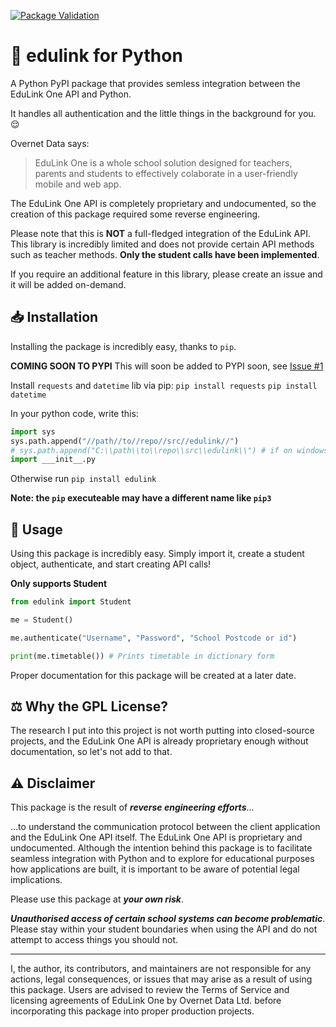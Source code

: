 [![Package Validation](https://github.com/Richy-Z/python-edulink/actions/workflows/python-package.yml/badge.svg)](https://github.com/Richy-Z/python-edulink/actions/workflows/python-package.yml)

# 🏫 edulink for Python
A Python PyPI package that provides semless integration between the EduLink One API and Python.

It handles all authentication and the little things in the background for you. 😌

Overnet Data says:
> EduLink One is a whole school solution designed for teachers, parents and students to effectively colaborate in a user-friendly mobile and web app.

The EduLink One API is completely proprietary and undocumented, so the creation of this package required some reverse engineering.

Please note that this is **NOT** a full-fledged integration of the EduLink API. This library is incredibly limited and does not provide certain API methods such as teacher methods. **Only the student calls have been implemented**.

If you require an additional feature in this library, please create an issue and it will be added on-demand.

## 📥 Installation
Installing the package is incredibly easy, thanks to `pip`.

**COMING SOON TO PYPI**
This will soon be added to PYPI soon, see [Issue #1](https://github.com/Richy-Z/python-edulink/issues/1#issuecomment-3438118083)

Install ```requests``` and ```datetime``` lib via pip:
```pip install requests```
```pip install datetime```

In your python code, write this:

```py
import sys
sys.path.append("//path//to//repo//src//edulink//")
# sys.path.append("C:\\path\\to\\repo\\src\\edulink\\") # if on windows
import ___init__.py
```

Otherwise run ```pip install edulink```

**Note: the ```pip``` executeable may have a different name like ```pip3```**


## 🔨 Usage
Using this package is incredibly easy. Simply import it, create a student object, authenticate, and start creating API calls!

**Only supports Student**

```py
from edulink import Student

me = Student()

me.authenticate("Username", "Password", "School Postcode or id")

print(me.timetable()) # Prints timetable in dictionary form
```

Proper documentation for this package will be created at a later date.

## ⚖️ Why the GPL License?
The research I put into this project is not worth putting into closed-source projects, and the EduLink One API is already proprietary enough without documentation, so let's not add to that.

## ⚠️ Disclaimer
This package is the result of ***reverse engineering efforts***...

...to understand the communication protocol between the client application and the EduLink One API itself. The EduLink One API is proprietary and undocumented. Although the intention behind this package is to facilitate seamless integration with Python and to explore for educational purposes how applications are built, it is important to be aware of potential legal implications.

Please use this package at ***your own risk***.

***Unauthorised access of certain school systems can become problematic***. Please stay within your student boundaries when using the API and do not attempt to access things you should not.

----------

I, the author, its contributors, and maintainers are not responsible for any actions, legal consequences, or issues that may arise as a result of using this package. Users are advised to review the Terms of Service and licensing agreements of EduLink One by Overnet Data Ltd. before incorporating this package into proper production projects.
